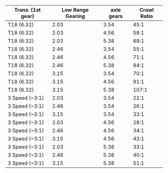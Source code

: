 ---
---
Trans. (1st gear)| Low Range Gearing| axle gears| Crawl Ratio
---|---|---|---
T18 (6.32)| 2.03| 3.54| 45:1
T18 (6.32)| 2.03| 4.56| 58:1
T18 (6.32)| 2.03| 5.38| 69:1
T18 (6.32)| 2.46| 3.54| 55:1
T18 (6.32)| 2.46| 4.56| 71:1
T18 (6.32)| 2.46| 5.38| 84:1
T18 (6.32)| 3.15| 3.54| 70:1
T18 (6.32)| 3.15| 4.56| 91:1
T18 (6.32)| 3.15| 5.38| 107:1
3 Speed (~3:1)| 2.03| 3.54| 22:1
3 Speed (~3:1)| 2.46| 3.54| 26:1
3 Speed (~3:1)| 3.15| 3.54| 33:1
3 Speed (~3:1)| 2.03| 4.56| 28:1
3 Speed (~3:1)| 2.46| 4.56| 34:1
3 Speed (~3:1)| 3.15| 4.56| 43:1
3 Speed (~3:1)| 2.03| 5.38| 33:1
3 Speed (~3:1)| 2.46| 5.38| 40:1
3 Speed (~3:1)| 3.15| 5.38| 51:1
